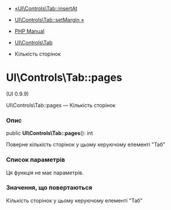 - [«UI\Controls\Tab::insertAt](ui-controls-tab.insertat.md)
- [UI\Controls\Tab::setMargin »](ui-controls-tab.setmargin.md)

- [PHP Manual](index.md)
- [UI\Controls\Tab](class.ui-controls-tab.md)
-   Кількість сторінок

# UI\Controls\Tab::pages

(UI 0.9.9)

UI\Controls\Tab::pages — Кількість сторінок

### Опис

public **UI\Controls\Tab::pages**(): int

Поверне кількість сторінок у цьому керуючому елементі "Таб"

### Список параметрів

Ця функція не має параметрів.

### Значення, що повертаються

Кількість сторінок у цьому керуючому елементі "Таб"
